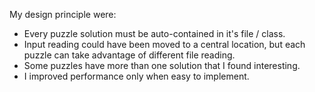 My design principle were:
- Every puzzle solution must be auto-contained in it's file / class.
- Input reading could have been moved to a central location, but each puzzle can take advantage of different file reading.
- Some puzzles have more than one solution that I found interesting.
- I improved performance only when easy to implement.
